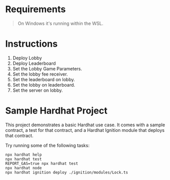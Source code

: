# Requirements
> On Windows it's running within the WSL.

# Instructions
1. Deploy Lobby
2. Deploy Leaderboard
3. Set the Lobby Game Parameters.
4. Set the lobby fee receiver.
5. Set the leaderboard on lobby.
6. Set the lobby on leaderboard.
7. Set the server on lobby.

# Sample Hardhat Project

This project demonstrates a basic Hardhat use case. It comes with a sample contract, a test for that contract, and a Hardhat Ignition module that deploys that contract.

Try running some of the following tasks:

```shell
npx hardhat help
npx hardhat test
REPORT_GAS=true npx hardhat test
npx hardhat node
npx hardhat ignition deploy ./ignition/modules/Lock.ts
```
